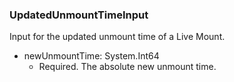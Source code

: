 ### UpdatedUnmountTimeInput
Input for the updated unmount time of a Live Mount.

- newUnmountTime: System.Int64
  - Required. The absolute new unmount time.

